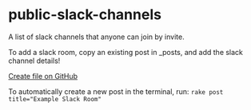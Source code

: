 # public-slack-channels
A list of slack channels that anyone can join by invite. 

To add a slack room, copy an existing post in _posts, and add the slack channel details! 

[Create file on GitHub](https://github.com/simonv3/public-slack-channels/new/gh-pages?filename=_posts/YYYY-MM-DD-slack-channel-name.md&value=---%0Alayout:%20post%0Atitle:%20Slack%20Channel%0Acategories:%20Category%20Name%0Aslack_url:%20slack.signup.url%0Asignup_url:%20http://organisation-website.com%0Adescription:%20Description%20%0Adate:%20yyyy-mm-dd%0A---%0AWrite%20the%20description%20of%20the%20slack%20here.%20Keep%20each%20sentence%20on%20a%20new%20line,%20to%20make%20clean%20diff%20reviews)

To automatically create a new post in the terminal, run: `rake post title="Example Slack Room"`
